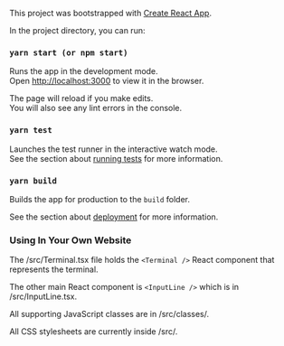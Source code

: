 This project was bootstrapped with [Create React App](https://github.com/facebook/create-react-app).

In the project directory, you can run:

### `yarn start (or npm start)`

Runs the app in the development mode.\
Open [http://localhost:3000](http://localhost:3000) to view it in the browser.

The page will reload if you make edits.\
You will also see any lint errors in the console.

### `yarn test`

Launches the test runner in the interactive watch mode.\
See the section about [running tests](https://facebook.github.io/create-react-app/docs/running-tests) for more information.

### `yarn build`

Builds the app for production to the `build` folder.

See the section about [deployment](https://facebook.github.io/create-react-app/docs/deployment) for more information.

### Using In Your Own Website

The /src/Terminal.tsx file holds the `<Terminal />` React component that represents the terminal.

The other main React component is `<InputLine />` which is in /src/InputLine.tsx.

All supporting JavaScript classes are in /src/classes/.

All CSS stylesheets are currently inside /src/.
